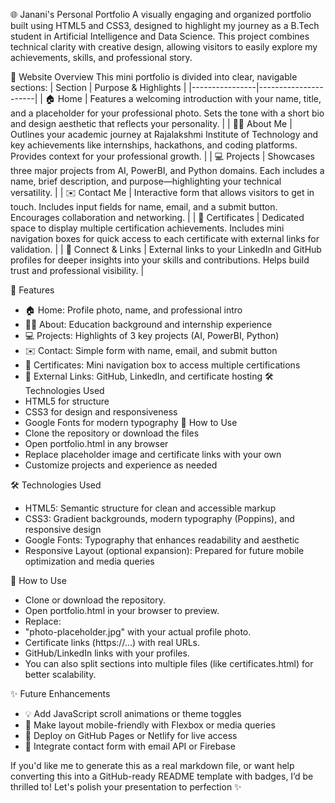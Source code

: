 🌐 Janani's Personal Portfolio
A visually engaging and organized portfolio built using HTML5 and CSS3, designed to highlight my journey as a B.Tech student in Artificial Intelligence and Data Science. This project combines technical clarity with creative design, allowing visitors to easily explore my achievements, skills, and professional story.


📸 Website Overview
This mini portfolio is divided into clear, navigable sections: | Section        | Purpose & Highlights | |----------------|----------------------| | 🏠 Home       | Features a welcoming introduction with your name, title, and a placeholder for your professional photo. Sets the tone with a short bio and design aesthetic that reflects your personality. | | 👩‍🎓 About Me   | Outlines your academic journey at Rajalakshmi Institute of Technology and key achievements like internships, hackathons, and coding platforms. Provides context for your professional growth. | | 💻 Projects    | Showcases three major projects from AI, PowerBI, and Python domains. Each includes a name, brief description, and purpose—highlighting your technical versatility. | | ✉️ Contact Me | Interactive form that allows visitors to get in touch. Includes input fields for name, email, and a submit button. Encourages collaboration and networking. | | 📄 Certificates | Dedicated space to display multiple certification achievements. Includes mini navigation boxes for quick access to each certificate with external links for validation. | | 🔗 Connect & Links | External links to your LinkedIn and GitHub profiles for deeper insights into your skills and contributions. Helps build trust and professional visibility. |

📁 Features
- 🏠 Home: Profile photo, name, and professional intro
- 👩‍🎓 About: Education background and internship experience
- 💻 Projects: Highlights of 3 key projects (AI, PowerBI, Python)
- ✉️ Contact: Simple form with name, email, and submit button
- 📄 Certificates: Mini navigation box to access multiple certifications
- 🔗 External Links: GitHub, LinkedIn, and certificate hosting
🛠 Technologies Used
- HTML5 for structure
- CSS3 for design and responsiveness
- Google Fonts for modern typography
📌 How to Use
- Clone the repository or download the files
- Open portfolio.html in any browser
- Replace placeholder image and certificate links with your own
- Customize projects and experience as needed


🛠 Technologies Used
- HTML5: Semantic structure for clean and accessible markup
- CSS3: Gradient backgrounds, modern typography (Poppins), and responsive design
- Google Fonts: Typography that enhances readability and aesthetic
- Responsive Layout (optional expansion): Prepared for future mobile optimization and media queries

📁 How to Use
- Clone or download the repository.
- Open portfolio.html in your browser to preview.
- Replace:
- "photo-placeholder.jpg" with your actual profile photo.
- Certificate links (https://...) with real URLs.
- GitHub/LinkedIn links with your profiles.
- You can also split sections into multiple files (like certificates.html) for better scalability.

✨ Future Enhancements
- 💡 Add JavaScript scroll animations or theme toggles
- 📱 Make layout mobile-friendly with Flexbox or media queries
- 🏁 Deploy on GitHub Pages or Netlify for live access
- 💬 Integrate contact form with email API or Firebase

If you'd like me to generate this as a real markdown file, or want help converting this into a GitHub-ready README template with badges, I’d be thrilled to! Let's polish your presentation to perfection ✨
